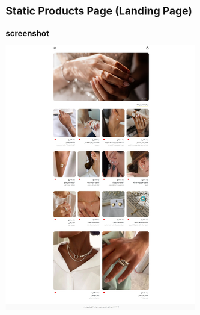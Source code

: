 # Static Products Page (Landing Page) 

## screenshot

![](https://github.com/M-Hosseini80/static-product-list/blob/main/screenshot.jpeg)
